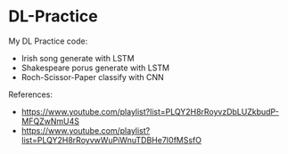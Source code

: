 # DL-Practice

My DL Practice code:
+ Irish song generate with LSTM
+ Shakespeare porus generate with LSTM
+ Roch-Scissor-Paper classify with CNN

References:
  + https://www.youtube.com/playlist?list=PLQY2H8rRoyvzDbLUZkbudP-MFQZwNmU4S
  + https://www.youtube.com/playlist?list=PLQY2H8rRoyvwWuPiWnuTDBHe7I0fMSsfO
